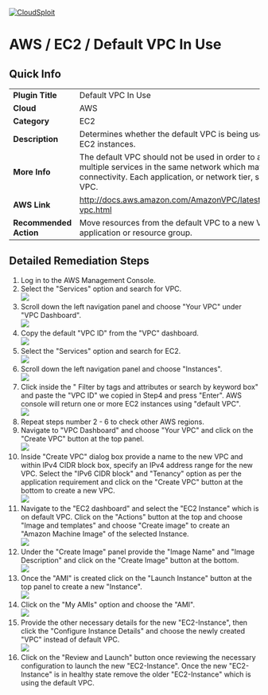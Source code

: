 [![CloudSploit](https://cloudsploit.com/img/logo-new-big-text-100.png "CloudSploit")](https://cloudsploit.com)

# AWS / EC2 / Default VPC In Use

## Quick Info

| | |
|-|-|
| **Plugin Title** | Default VPC In Use |
| **Cloud** | AWS |
| **Category** | EC2 |
| **Description** | Determines whether the default VPC is being used for launching EC2 instances. |
| **More Info** | The default VPC should not be used in order to avoid launching multiple services in the same network which may not require connectivity. Each application, or network tier, should use its own VPC. |
| **AWS Link** | http://docs.aws.amazon.com/AmazonVPC/latest/UserGuide/default-vpc.html |
| **Recommended Action** | Move resources from the default VPC to a new VPC created for that application or resource group. |

## Detailed Remediation Steps
1. Log in to the AWS Management Console.
2. Select the "Services" option and search for VPC. </br> <img src="/resources/aws/ec2/default-vpc-in-use/step2.png"/>
3. Scroll down the left navigation panel and choose "Your VPC" under "VPC Dashboard". </br> <img src="/resources/aws/ec2/default-vpc-in-use/step3.png"/>
4. Copy the default "VPC ID" from the "VPC" dashboard.</br>  <img src="/resources/aws/ec2/default-vpc-in-use/step4.png"/>
5. Select the "Services" option and search for EC2. </br> <img src="/resources/aws/ec2/default-vpc-in-use/step5.png"/>
6. Scroll down the left navigation panel and choose "Instances". </br>  <img src="/resources/aws/ec2/default-vpc-in-use/step6.png"/>
7. Click inside the " Filter by tags and attributes or search by keyword box" and paste the "VPC ID" we copied in Step4 and press "Enter". AWS console will return one or more EC2 instances using "default VPC".</br> <img src="/resources/aws/ec2/default-vpc-in-use/step7.png"/>
8. Repeat steps number 2 - 6 to check other AWS regions. </br>
9. Navigate to "VPC Dashboard" and choose "Your VPC" and click on the "Create VPC" button at the top panel. </br> <img src="/resources/aws/ec2/default-vpc-in-use/step9.png"/>
10. Inside "Create VPC" dialog box provide a name to the new VPC and within IPv4 CIDR block box, specify an IPv4 address range for the new VPC. Select the "IPv6 CIDR block" and "Tenancy" option as per the application requirement and click on the "Create VPC" button at the bottom to create a new VPC. </br> <img src="/resources/aws/ec2/default-vpc-in-use/step10.png"/>
11. Navigate to the "EC2 dashboard" and select the "EC2 Instance" which is on default VPC. Click on the "Actions" button at the top and choose "Image and templates" and choose "Create image" to create an "Amazon Machine Image" of the selected Instance. </br> <img src="/resources/aws/ec2/default-vpc-in-use/step11.png"/>
12. Under the "Create Image" panel provide the "Image Name" and "Image Description" and click on the "Create Image" button at the bottom.</br> <img src="/resources/aws/ec2/default-vpc-in-use/step12.png"/>
13. Once the "AMI" is created click on the "Launch Instance" button at the top panel to create a new "Instance".</br> <img src="/resources/aws/ec2/default-vpc-in-use/step13.png"/>
14. Click on the "My AMIs" option and choose the "AMI".</br> <img src="/resources/aws/ec2/default-vpc-in-use/step14.png"/>
15. Provide the other necessary details for the new "EC2-Instance", then click the "Configure Instance Details" and choose the newly created "VPC" instead of default VPC.</br> <img src="/resources/aws/ec2/default-vpc-in-use/step15.png"/>
16. Click on the "Review and Launch" button once reviewing the necessary configuration to launch the new "EC2-Instance". Once the new "EC2-Instance" is in healthy state remove the older "EC2-Instance" which is using the default VPC.</br>
